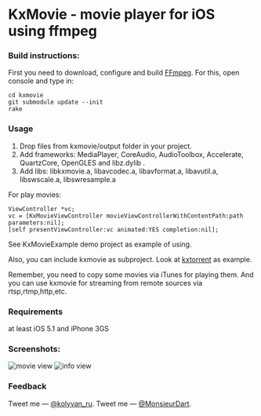 KxMovie - movie player for iOS using ffmpeg
===========================================

### Build instructions:

First you need to download, configure and build [FFmpeg](http://ffmpeg.org/index.html). For this, open console and type in:
	
	cd kxmovie
	git submodule update --init	
	rake

### Usage

1. Drop files from kxmovie/output folder in your project.
2. Add frameworks: MediaPlayer, CoreAudio, AudioToolbox, Accelerate, QuartzCore, OpenGLES and libz.dylib .
3. Add libs: libkxmovie.a, libavcodec.a, libavformat.a, libavutil.a, libswscale.a, libswresample.a

For play movies:

	ViewController *vc;
	vc = [KxMovieViewController movieViewControllerWithContentPath:path parameters:nil];
	[self presentViewController:vc animated:YES completion:nil];

See KxMovieExample demo project as example of using.

Also, you can include kxmovie as subproject.
Look at [kxtorrent](https://github.com/kolyvan/kxtorrent) as example.

Remember, you need to copy some movies via iTunes for playing them.
And you can use kxmovie for streaming from remote sources via rtsp,rtmp,http,etc.

### Requirements

at least iOS 5.1 and iPhone 3GS 

### Screenshots:

![movie view](https://raw.github.com/atelierdumobile/FFmpegPlayer-iOS/master/readme-media/screenshot-movie.png "Movie View")
![info view](https://raw.github.com/atelierdumobile/FFmpegPlayer-iOS/master/readme-media/screenshot-info.png "Info View")

### Feedback

Tweet me — [@kolyvan_ru](http://twitter.com/kolyvan_ru).
Tweet me — [@MonsieurDart](http://twitter.com/MonsieurDart).
